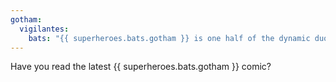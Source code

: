 ```yaml
---
gotham:
  vigilantes:
    bats: "{{ superheroes.bats.gotham }} is one half of the dynamic duo!"
---
```

Have you read the latest {{ superheroes.bats.gotham }} comic?
